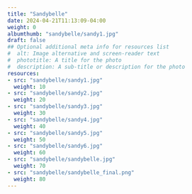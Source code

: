 ```yaml
---
title: "Sandybelle"
date: 2024-04-21T11:13:09-04:00
weight: 0
albumthumb: "sandybelle/sandy1.jpg"
draft: false
## Optional additional meta info for resources list
#  alt: Image alternative and screen-reader text
#  phototitle: A title for the photo
#  description: A sub-title or description for the photo
resources:
- src: "sandybelle/sandy1.jpg"
  weight: 10
- src: "sandybelle/sandy2.jpg"
  weight: 20
- src: "sandybelle/sandy3.jpg"
  weight: 30
- src: "sandybelle/sandy4.jpg"
  weight: 40
- src: "sandybelle/sandy5.jpg"
  weight: 50
- src: "sandybelle/sandy6.jpg"
  weight: 60
- src: "sandybelle/sandybelle.jpg"
  weight: 70
- src: "sandybelle/sandybelle_final.png"
  weight: 80
---
```

